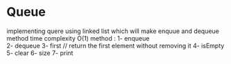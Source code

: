 # Queue
implementing quere using linked list which will make enquue and dequeue method time complexity O(1)
method :
1- enqueue  
2- dequeue
3- first // return the first element without removing it 
4- isEmpty 
5- clear 
6- size
7- print 
